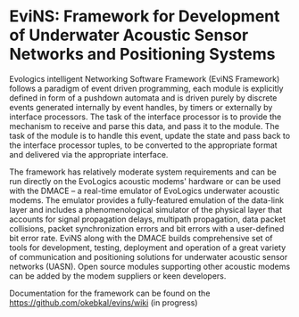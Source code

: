 # EviNS: Framework for Development of Underwater Acoustic Sensor Networks and Positioning Systems

Evologics intelligent Networking Software Framework (EviNS Framework) follows a paradigm of event driven programming,
each module is explicitly defined in form of a pushdown automata and is driven purely by discrete events generated 
internally by event handles, by timers or externally by interface processors. The task of the interface processor is
to provide the mechanism to receive and parse this data, and pass it to the module. The task of the module is
to handle this event, update the state and pass back to the interface processor tuples, to be converted to the 
appropriate format and delivered via the appropriate interface.

The framework has relatively moderate system requirements and can be run directly on the EvoLogics acoustic modems'
hardware or can be used with the DMACE – a real-time emulator of EvoLogics underwater acoustic modems. The emulator
provides a fully-featured emulation of the data-link layer and includes a phenomenological simulator of the physical
layer that accounts for signal propagation delays, multipath propagation, data packet collisions, packet synchronization
errors and bit errors with a user-defined bit error rate. EviNS along with the DMACE builds comprehensive set of tools
for development, testing, deployment and operation of a great variety of communication and positioning solutions for
underwater acoustic sensor networks (UASN). Open source modules supporting other acoustic modems can be added by the
modem suppliers or keen developers.

Documentation for the framework can be found on the https://github.com/okebkal/evins/wiki (in progress)
